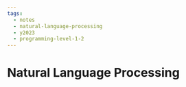 ```yaml
---
tags:
  - notes
  - natural-language-processing
  - y2023
  - programming-level-1-2
---
```


# Natural Language Processing 
